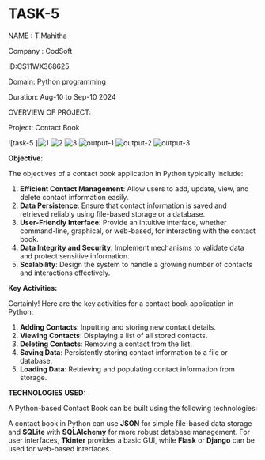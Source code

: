 # TASK-5


NAME : T.Mahitha

Company : CodSoft

ID:CS11WX368625

Domain: Python programming

Duration: Aug-10 to Sep-10 2024

OVERVIEW OF PROJECT:

Project: Contact Book

![task-5 ]![1](https://github.com/user-attachments/assets/af031072-c648-45f9-8923-4230a613b98b)
![2](https://github.com/user-attachments/assets/91682aa7-d021-491f-8189-ac3f4d91d2e7)
![3](https://github.com/user-attachments/assets/865ccb89-adef-4ed5-a4f2-0051c02ced78)
![output-1](https://github.com/user-attachments/assets/a089fe67-f84f-4781-876c-800d648e6251)
![output-2](https://github.com/user-attachments/assets/5746de5d-2e27-436d-9c11-18f32feb48d6)
![output-3](https://github.com/user-attachments/assets/623e68b2-7f7a-4190-8c9d-e4f37fdb9b3b)


**Objective**:

The objectives of a contact book application in Python typically include:

1. **Efficient Contact Management**: Allow users to add, update, view, and delete contact information easily.
2. **Data Persistence**: Ensure that contact information is saved and retrieved reliably using file-based storage or a database.
3. **User-Friendly Interface**: Provide an intuitive interface, whether command-line, graphical, or web-based, for interacting with the contact book.
4. **Data Integrity and Security**: Implement mechanisms to validate data and protect sensitive information.
5. **Scalability**: Design the system to handle a growing number of contacts and interactions effectively.

**Key Activities:**

Certainly! Here are the key activities for a contact book application in Python:

1. **Adding Contacts**: Inputting and storing new contact details.
2. **Viewing Contacts**: Displaying a list of all stored contacts.
3. **Deleting Contacts**: Removing a contact from the list.
4. **Saving Data**: Persistently storing contact information to a file or database.
5. **Loading Data**: Retrieving and populating contact information from storage.

**TECHNOLOGIES USED:**

A Python-based Contact Book can be built using the following technologies:

A contact book in Python can use **JSON** for simple file-based data storage and **SQLite** with **SQLAlchemy** for more robust database management. For user interfaces, **Tkinter** provides a basic GUI, while **Flask** or **Django** can be used for web-based interfaces.

